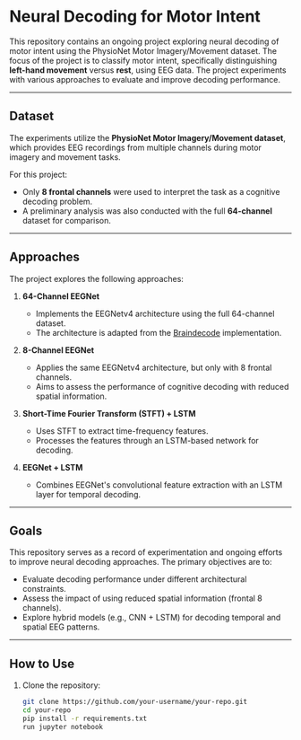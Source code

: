 # Neural Decoding for Motor Intent

This repository contains an ongoing project exploring neural decoding of motor intent using the PhysioNet Motor Imagery/Movement dataset. The focus of the project is to classify motor intent, specifically distinguishing **left-hand movement** versus **rest**, using EEG data. The project experiments with various approaches to evaluate and improve decoding performance.

---

## Dataset

The experiments utilize the **PhysioNet Motor Imagery/Movement dataset**, which provides EEG recordings from multiple channels during motor imagery and movement tasks. 

For this project:
- Only **8 frontal channels** were used to interpret the task as a cognitive decoding problem.
- A preliminary analysis was also conducted with the full **64-channel** dataset for comparison.

---

## Approaches

The project explores the following approaches:

1. **64-Channel EEGNet**  
   - Implements the EEGNetv4 architecture using the full 64-channel dataset.  
   - The architecture is adapted from the [Braindecode](https://github.com/braindecode/braindecode) implementation.  

2. **8-Channel EEGNet**  
   - Applies the same EEGNetv4 architecture, but only with 8 frontal channels.  
   - Aims to assess the performance of cognitive decoding with reduced spatial information.  

3. **Short-Time Fourier Transform (STFT) + LSTM**  
   - Uses STFT to extract time-frequency features.  
   - Processes the features through an LSTM-based network for decoding.  

4. **EEGNet + LSTM**  
   - Combines EEGNet's convolutional feature extraction with an LSTM layer for temporal decoding.  

---

## Goals

This repository serves as a record of experimentation and ongoing efforts to improve neural decoding approaches. The primary objectives are to:
- Evaluate decoding performance under different architectural constraints.
- Assess the impact of using reduced spatial information (frontal 8 channels).  
- Explore hybrid models (e.g., CNN + LSTM) for decoding temporal and spatial EEG patterns.

---

## How to Use

1. Clone the repository:  
   ```bash
   git clone https://github.com/your-username/your-repo.git
   cd your-repo
   pip install -r requirements.txt
   run jupyter notebook

